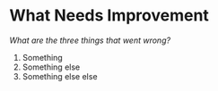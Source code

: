 # What Needs Improvement
*What are the three things that went wrong?*
1. Something
2. Something else
3. Something else else